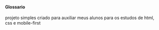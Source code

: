 #### Glossario

projeto simples criado para auxiliar meus alunos para os estudos de html, css e mobile-first
